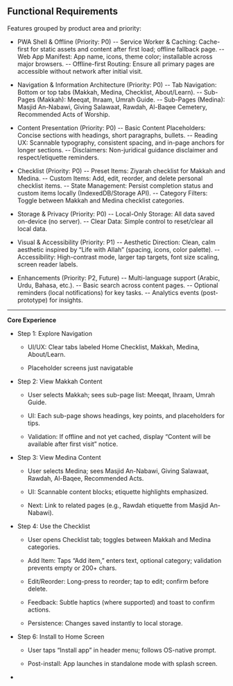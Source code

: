 ## Functional Requirements

Features grouped by product area and priority:

- PWA Shell & Offline (Priority: P0) -- Service Worker & Caching: Cache-first for static assets and content after first load; offline fallback page. -- Web App Manifest: App name, icons, theme color; installable across major browsers. -- Offline-first Routing: Ensure all primary pages are accessible without network after initial visit.

- Navigation & Information Architecture (Priority: P0) -- Tab Navigation: Bottom or top tabs (Makkah, Medina, Checklist, About/Learn). -- Sub-Pages (Makkah): Meeqat, Ihraam, Umrah Guide. -- Sub-Pages (Medina): Masjid An-Nabawi, Giving Salawaat, Rawdah, Al-Baqee Cemetery, Recommended Acts of Worship.

- Content Presentation (Priority: P0) -- Basic Content Placeholders: Concise sections with headings, short paragraphs, bullets. -- Reading UX: Scannable typography, consistent spacing, and in-page anchors for longer sections. -- Disclaimers: Non-juridical guidance disclaimer and respect/etiquette reminders.

- Checklist (Priority: P0) -- Preset Items: Ziyarah checklist for Makkah and Medina. -- Custom Items: Add, edit, reorder, and delete personal checklist items. -- State Management: Persist completion status and custom items locally (IndexedDB/Storage API). -- Category Filters: Toggle between Makkah and Medina checklist categories.

- Storage & Privacy (Priority: P0) -- Local-Only Storage: All data saved on-device (no server). -- Clear Data: Simple control to reset/clear all local data.

- Visual & Accessibility (Priority: P1) -- Aesthetic Direction: Clean, calm aesthetic inspired by “Life with Allah” (spacing, icons, color palette). -- Accessibility: High-contrast mode, larger tap targets, font size scaling, screen reader labels.

- Enhancements (Priority: P2, Future) -- Multi-language support (Arabic, Urdu, Bahasa, etc.). -- Basic search across content pages. -- Optional reminders (local notifications) for key tasks. -- Analytics events (post-prototype) for insights.

---

**Core Experience**

- Step 1: Explore Navigation

  - UI/UX: Clear tabs labeled Home Checklist, Makkah, Medina, About/Learn.

  - Placeholder screens just navigatable


- Step 2: View Makkah Content

  - User selects Makkah; sees sub-page list: Meeqat, Ihraam, Umrah Guide.

  - UI: Each sub-page shows headings, key points, and placeholders for tips.

  - Validation: If offline and not yet cached, display “Content will be available after first visit” notice.

- Step 3: View Medina Content

  - User selects Medina; sees Masjid An-Nabawi, Giving Salawaat, Rawdah, Al-Baqee, Recommended Acts.

  - UI: Scannable content blocks; etiquette highlights emphasized.

  - Next: Link to related pages (e.g., Rawdah etiquette from Masjid An-Nabawi).

- Step 4: Use the Checklist

  - User opens Checklist tab; toggles between Makkah and Medina categories.

  - Add Item: Taps “Add item,” enters text, optional category; validation prevents empty or 200+ chars.

  - Edit/Reorder: Long-press to reorder; tap to edit; confirm before delete.

  - Feedback: Subtle haptics (where supported) and toast to confirm actions.

  - Persistence: Changes saved instantly to local storage.

- Step 6: Install to Home Screen

  - User taps “Install app” in header menu; follows OS-native prompt.

  - Post-install: App launches in standalone mode with splash screen.

-
